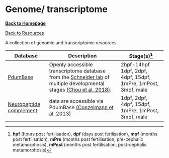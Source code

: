 # Genome/ transcriptome

[**Back to Homepage**](index.md)

[Back to Resources](resources.md)

A collection of genomic and transcriptomic resources.

| Database | Description | Stage(s)[^1] |   
| -------- | ----------- | ----------- |
| [PdumBase](http://pdumbase.gdcb.iastate.edu) | Openly accessible transcriptome database from the [Schneider lab](labs.md#schneider-lab) of multiple developmental stages [(Chou et al. 2018)](https://link.springer.com/article/10.1186/s12864-018-4987-0). | 2hpf-14hpf 1dpf, 2dpf, 4dpf, 15dpf, 1mPre, 1mPost, 3mpf, male|
| [Neuropeptide complement](http://pdumbase.gdcb.iastate.edu) | data are accessible via PdumBase [(Conzelmann et al. 2013)](https://bmcgenomics.biomedcentral.com/articles/10.1186/1471-2164-14-906) | 1dpf, 2dpf, 4dpf, 15dpf, 1mPre, 1mPost, 3mpf, male |



[^1]: **hpf** (hours post fertilisation), **dpf** (days post ferilisation), **mpf** (months post fertilisation), **mPre** (months post fertilisation, pre-cephalic metamorphosis), **mPost** (months post fertilisation, post-cephalic metamorphosis)
